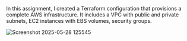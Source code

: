 In this assignment, I created a Terraform configuration that provisions a complete AWS infrastructure. It includes a VPC with public and private
subnets, EC2 instances with EBS volumes, security groups.

![Screenshot 2025-05-28 125545](https://github.com/user-attachments/assets/11028b04-0b54-4e6d-b3a9-997edd9d7518)
